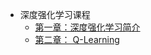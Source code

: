 
- 深度强化学习课程
  - [第一章：深度强化学习简介](deep-rl-class/chapter1.md)
  - [第二章： Q-Learning ](deep-rl-class/chapter2.md)
